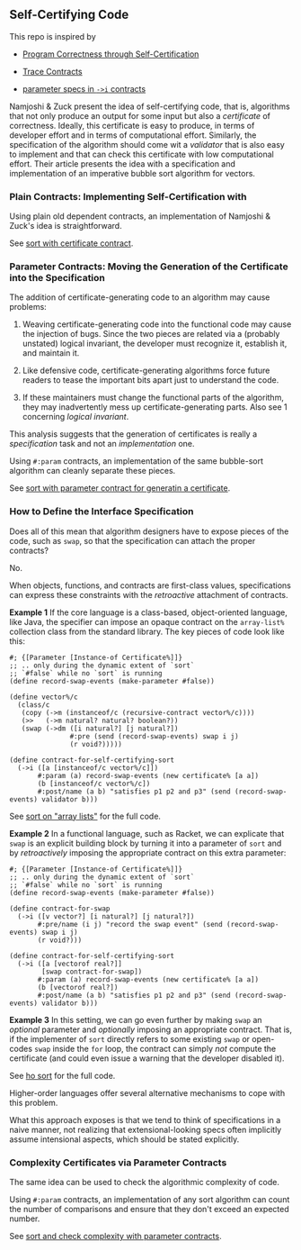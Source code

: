## Self-Certifying Code

This repo is inspired by


- [Program Correctness through Self-Certification](https://cacm.acm.org/research/program-correctness-through-self-certification/)

- [Trace Contracts](https://www.cambridge.org/core/journals/journal-of-functional-programming/article/trace-contracts/4AF1C7361751839FF7E2DEBC65A050EE)

- [parameter specs in `->i` contracts](https://docs.racket-lang.org/reference/function-contracts.html#%28form._%28%28lib._racket%2Fcontract%2Fbase..rkt%29._-~3ei%29%29)

Namjoshi & Zuck present the idea of self-certifying code, that is,
algorithms that not only produce an output for some input but also a
_certificate_ of correctness. Ideally, this certificate is easy to
produce, in terms of developer effort and in terms of computational
effort. Similarly, the specification of the algorithm should come wit
a _validator_ that is also easy to implement and that can check this
certificate with low computational effort. Their article presents the
idea with a specification and implementation of an imperative bubble
sort algorithm for vectors.

### Plain Contracts: Implementing Self-Certification with 

Using plain old dependent contracts, an implementation of Namjoshi &
Zuck's idea is straightforward.

See [sort with certificate contract](sort-certificate.rkt). 


### Parameter Contracts: Moving the Generation of the Certificate into the Specification

The addition of certificate-generating code to an algorithm may cause
problems:

1. Weaving certificate-generating code into the functional code may
   cause the injection of bugs. Since the two pieces are related via a
   (probably unstated) logical invariant, the developer must recognize
   it, establish it, and maintain it.

2. Like defensive code, certificate-generating algorithms force future
   readers to tease the important bits apart just to understand the
   code.

3. If these maintainers must change the functional parts of the
   algorithm, they may inadvertently mess up certificate-generating
    parts. Also see 1 concerning _logical invariant_. 

This analysis suggests that the generation of certificates is really a
_specification_ task and not an _implementation_ one.

Using `#:param` contracts, an implementation of the same bubble-sort
algorithm can cleanly separate these pieces.

See [sort with parameter contract for generatin a certificate](sort-certificate-param.rkt).


### How to Define the Interface Specification

Does all of this mean that algorithm designers have to expose pieces
of the code, such as `swap`, so that the specification can attach the
proper contracts?

No.

When objects, functions, and contracts are first-class values,
specifications can express these constraints with the _retroactive_
attachment of contracts.

**Example 1** If the core language is a class-based, object-oriented
  language, like Java, the specifier can impose an opaque contract on
  the `array-list%` collection class from the standard library. The
  key pieces of code look like this:

```
#; {[Parameter [Instance-of Certificate%]]}
;; .. only during the dynamic extent of `sort`
;; `#false` while no `sort` is running
(define record-swap-events (make-parameter #false))

(define vector%/c
  (class/c
   (copy (->m (instanceof/c (recursive-contract vector%/c))))
   (>>   (->m natural? natural? boolean?))
   (swap (->dm ([i natural?] [j natural?])
               #:pre (send (record-swap-events) swap i j)
               (r void?)))))

(define contract-for-self-certifying-sort
  (->i ([a [instanceof/c vector%/c]])
       #:param (a) record-swap-events (new certificate% [a a])
       (b [instanceof/c vector%/c])
       #:post/name (a b) "satisfies p1 p2 and p3" (send (record-swap-events) validator b)))
```

See [sort on "array lists"](sort-certificate-param-class.rkt) for the full code. 


**Example 2** In a functional language, such as Racket, we can
  explicate that `swap` is an explicit building block by turning it
  into a parameter of `sort` and by _retroactively_ imposing the
  appropriate contract on this extra parameter:

```
#; {[Parameter [Instance-of Certificate%]]}
;; .. only during the dynamic extent of `sort`
;; `#false` while no `sort` is running
(define record-swap-events (make-parameter #false))

(define contract-for-swap
  (->i ([v vector?] [i natural?] [j natural?])
       #:pre/name (i j) "record the swap event" (send (record-swap-events) swap i j)
       (r void?)))

(define contract-for-self-certifying-sort
  (->i ([a [vectorof real?]]
        [swap contract-for-swap])
       #:param (a) record-swap-events (new certificate% [a a])
       (b [vectorof real?])
       #:post/name (a b) "satisfies p1 p2 and p3" (send (record-swap-events) validator b)))
```

**Example 3** In this setting, we can go even further by making `swap`
  an _optional_ parameter and _optionally_ imposing an appropriate
  contract. That is, if the implementer of `sort` directly refers to
  some existing `swap` or open-codes `swap` inside the `for` loop,
  the contract can simply _not_ compute the certificate (and could
  even issue a warning that the developer disabled it).

See [ho sort](sort-certificate-param-ho.rkt) for the full code.

Higher-order languages offer several alternative mechanisms to cope
with this problem.

What this approach exposes is that we tend to think of specifications
in a naive manner, not realizing that extensional-looking specs often
implicitly assume intensional aspects, which should be stated explicitly.


### Complexity Certificates via Parameter Contracts

The same idea can be used to check the algorithmic complexity of code.

Using `#:param` contracts, an implementation of any sort algorithm can
count the number of comparisons and ensure that they don't exceed an
expected number. 

See [sort and check complexity with parameter contracts](sort-complexity.rkt).
